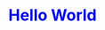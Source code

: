 <!Doctype html>
<html>
    <head></head>
    <style></style>
    <body>
        <h1 style = "color: blue">Hello World</h1>
        <script></script>
    </body>
</html>